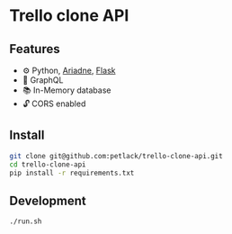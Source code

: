 # Trello clone API

## Features
- ⚙ Python, [Ariadne](https://ariadnegraphql.org/), [Flask](https://flask.palletsprojects.com/en/2.2.x/)
- 📝 GraphQL
- 📚 In-Memory database
- 🔓 CORS enabled

## Install
```bash
git clone git@github.com:petlack/trello-clone-api.git
cd trello-clone-api
pip install -r requirements.txt
```

## Development
```bash
./run.sh
```
